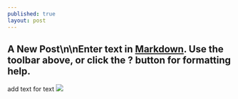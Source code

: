 ```yaml
---
published: true
layout: post
---
```


## A New Post\n\nEnter text in [Markdown](http://daringfireball.net/projects/markdown/). Use the toolbar above, or click the **?** button for formatting help.
add text for text
![](/assets/images/7up.png)
